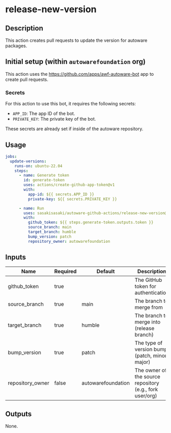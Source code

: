 # release-new-version

## Description

This action creates pull requests to update the version for autoware packages.

## Initial setup (within `autowarefoundation` org)

This action uses the <https://github.com/apps/awf-autoware-bot> app to create pull requests.

### Secrets

For this action to use this bot, it requires the following secrets:

- `APP_ID`: The app ID of the bot.
- `PRIVATE_KEY`: The private key of the bot.

These secrets are already set if inside of the autoware repository.

## Usage

```yaml
jobs:
  update-versions:
    runs-on: ubuntu-22.04
    steps:
      - name: Generate token
        id: generate-token
        uses: actions/create-github-app-token@v1
        with:
          app-id: ${{ secrets.APP_ID }}
          private-key: ${{ secrets.PRIVATE_KEY }}

      - name: Run
        uses: sasakisasaki/autoware-github-actions/release-new-version@testing/release-new-version
        with:
          github_token: ${{ steps.generate-token.outputs.token }}
          source_branch: main
          target_branch: humble
          bump_version: patch
          repository_owner: autowarefoundation
```

## Inputs

| Name             | Required | Default            | Description                                              |
| ---------------- | -------- | ------------------ | -------------------------------------------------------- |
| github_token     | true     |                    | The GitHub token for authentication                      |
| source_branch    | true     | main               | The branch to merge from                                 |
| target_branch    | true     | humble             | The branch to merge into (release branch)                |
| bump_version     | true     | patch              | The type of version bump (patch, minor, major)           |
| repository_owner | false    | autowarefoundation | The owner of the source repository (e.g., fork user/org) |

## Outputs

None.
